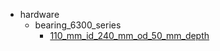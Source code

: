 * hardware
  * bearing_6300_series
    * [110_mm_id_240_mm_od_50_mm_depth](hardware/bearing_6300_series/110_mm_id_240_mm_od_50_mm_depth)

